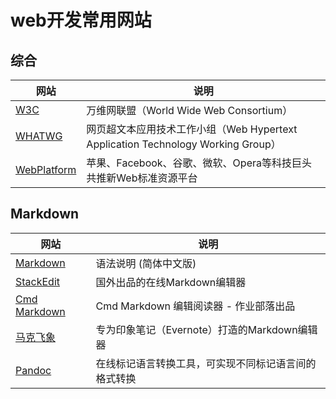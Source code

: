 # web开发常用网站

## 综合

| 网站 | 说明 |
| ------ |------|
| [W3C](https://www.w3.org/) | 万维网联盟（World Wide Web Consortium） |
| [WHATWG](https://whatwg.org/) | 网页超文本应用技术工作小组（Web Hypertext Application Technology Working Group） |
| [WebPlatform](http://www.webplatform.org/) | 苹果、Facebook、谷歌、微软、Opera等科技巨头共推新Web标准资源平台 |

## Markdown

| 网站 | 说明 |
| ------ |------|
| [Markdown](http://wowubuntu.com/markdown/) | 语法说明 (简体中文版) |
| [StackEdit](https://stackedit.io/) | 国外出品的在线Markdown编辑器 |
| [Cmd Markdown](https://www.zybuluo.com/mdeditor) | Cmd Markdown 编辑阅读器 - 作业部落出品 |
| [马克飞象](https://maxiang.io/) | 专为印象笔记（Evernote）打造的Markdown编辑器 |
| [Pandoc](http://pandoc.org/try/) | 在线标记语言转换工具，可实现不同标记语言间的格式转换 |
